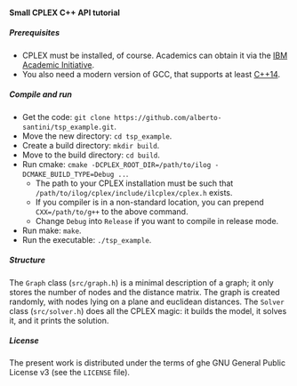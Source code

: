 #### Small CPLEX C++ API tutorial

##### Prerequisites

* CPLEX must be installed, of course. Academics can obtain it via the [IBM Academic Initiative](https://developer.ibm.com/academic/).
* You also need a modern version of GCC, that supports at least [C++14](https://en.wikipedia.org/wiki/C++14).

##### Compile and run

* Get the code: `git clone https://github.com/alberto-santini/tsp_example.git`.
* Move the new directory: `cd tsp_example`.
* Create a build directory: `mkdir build`.
* Move to the build directory: `cd build`.
* Run cmake: `cmake -DCPLEX_ROOT_DIR=/path/to/ilog -DCMAKE_BUILD_TYPE=Debug ..`.
  * The path to your CPLEX installation must be such that `/path/to/ilog/cplex/include/ilcplex/cplex.h` exists.
  * If you compiler is in a non-standard location, you can prepend `CXX=/path/to/g++` to the above command.
  * Change `Debug` into `Release` if you want to compile in release mode.
* Run make: `make`.
* Run the executable: `./tsp_example`.

##### Structure

The `Graph` class (`src/graph.h`) is a minimal description of a graph; it only stores the number of nodes and the distance matrix. The graph is created randomly, with nodes lying on a plane and euclidean distances. The `Solver` class (`src/solver.h`) does all the CPLEX magic: it builds the model, it solves it, and it prints the solution.

##### License

The present work is distributed under the terms of ghe GNU General Public License v3 (see the `LICENSE` file).